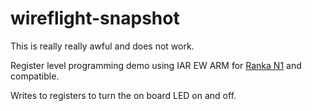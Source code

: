# wireflight-snapshot
This is really really awful and does not work.

Register level programming demo using IAR EW ARM for [Ranka N1](https://github.com/criterionsignalworks/ranka) and compatible.

Writes to registers to turn the on board LED on and off.
